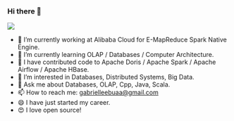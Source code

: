 ### Hi there 👋

![](https://komarev.com/ghpvc/?username=Gabriel39)

- 🔭 I’m currently working at Alibaba Cloud for E-MapReduce Spark Native Engine.
- 🌱 I’m currently learning OLAP / Databases / Computer Architecture.
- 👯 I have contributed code to Apache Doris / Apache Spark / Apache Airflow / Apache HBase.
- 🤔 I’m interested in Databases, Distributed Systems, Big Data.
- 💬 Ask me about Databases, OLAP, Cpp, Java, Scala.
- 📫 How to reach me: gabrielleebuaa@gmail.com
- 😄 I have just started my career.
- 😍 I love open source!
